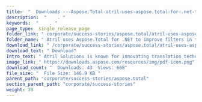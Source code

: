 ```yaml
---
title:  "  Downloads ---Aspose.Total-atril-uses-aspose.total-for-.net-to-improve-filters-in-their-translation-tool-dA©jA -vu " 
description:  "    . " 
keywords:  "    . " 
page_type:  single_release_page
folder_link: " corporate/success-stories/aspose.total/atril-uses-aspose.total-for-.net-to-improve-filters-in-their-translation-tool-dÃ©jÃ -vu/"
folder_name: " Atril uses Aspose.Total for .NET to improve filters in their translation tool DÃ©jÃ  Vu"
download_link: " /corporate/success-stories/aspose.total/atril-uses-aspose.total-for-.net-to-improve-filters-in-their-translation-tool-dÃ©jÃ -vu/21e737f68f044e00aecec6ca5416f4dc"
download_text: " Download"
Intro_text: " Atril Solutions is known for innovating translation technology from the user's p..."
image_link: " https://downloads.aspose.com/resources/img/pdf-icon.png"
download_count: "  Downloads: 43  Views: 668"
file_size: "  File Size: 146.9 KB "
parent_path: "corporate/success-stories/aspose.total"
section_parent_path: "corporate/success-stories"
weight: 39 
---
```




